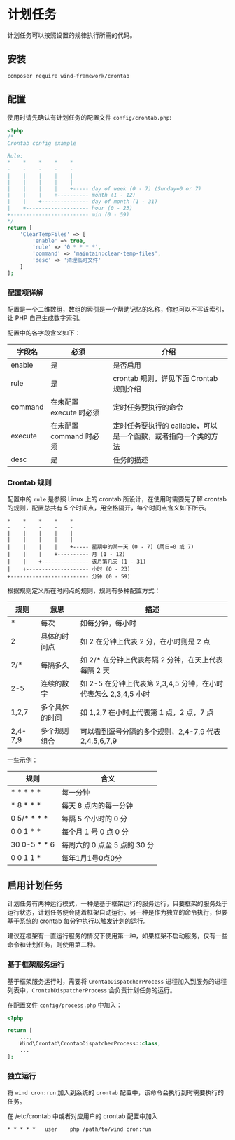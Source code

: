 # 计划任务

计划任务可以按照设置的规律执行所需的代码。

## 安装

```
composer require wind-framework/crontab
```

## 配置

使用时请先确认有计划任务的配置文件 `config/crontab.php`:

```php
<?php
/*
Crontab config example

Rule:
*    *    *    *    *
-    -    -    -    -
|    |    |    |    |
|    |    |    |    |
|    |    |    |    +----- day of week (0 - 7) (Sunday=0 or 7)
|    |    |    +---------- month (1 - 12)
|    |    +--------------- day of month (1 - 31)
|    +-------------------- hour (0 - 23)
+------------------------- min (0 - 59)
*/
return [
    'ClearTempFiles' => [
        'enable' => true,
        'rule' => '0 * * * *',
        'command' => 'maintain:clear-temp-files',
        'desc' => '清理临时文件'
    ]
];
```

### 配置项详解

配置是一个二维数组，数组的索引是一个帮助记忆的名称，你也可以不写该索引，让 PHP 自己生成数字索引。

配置中的各字段含义如下：

字段名 | 必须 | 介绍
-- | -- | --
enable | 是 | 是否启用
rule | 是 | crontab 规则，详见下面 Crontab 规则介绍
command | 在未配置 execute 时必须 | 定时任务要执行的命令
execute | 在未配置 command 时必须 | 定时任务要执行的 callable，可以是一个函数，或者指向一个类的方法
desc | 是 | 任务的描述

### Crontab 规则

配置中的 `rule` 是参照 Linux 上的 crontab 所设计，在使用时需要先了解 crontab 的规则，配置总共有 5 个时间点，用空格隔开，每个时间点含义如下所示。

```
*    *    *    *    *
-    -    -    -    -
|    |    |    |    |
|    |    |    |    |
|    |    |    |    +----- 星期中的某一天 (0 - 7) (周日=0 或 7)
|    |    |    +---------- 月 (1 - 12)
|    |    +--------------- 该月第几天 (1 - 31)
|    +-------------------- 小时 (0 - 23)
+------------------------- 分钟 (0 - 59)
```

根据规则定义所在时间点的规则，规则有多种配置方式：

规则 | 意思 | 描述
-- | -- | --
\* | 每次 | 如每分钟，每小时
2 | 具体的时间点 | 如 2 在分钟上代表 2 分，在小时则是 2 点
2/\* | 每隔多久 | 如 2/\* 在分钟上代表每隔 2 分钟，在天上代表每隔 2 天
2-5 | 连续的数字 | 如 2-5 在分钟上代表第 2,3,4,5 分钟，在小时代表怎么 2,3,4,5 小时
1,2,7 | 多个具体的时间 | 如 1,2,7 在小时上代表第 1 点，2 点，7 点
2,4-7,9 | 多个规则组合 | 可以看到逗号分隔的多个规则，2,4-7,9 代表 2,4,5,6,7,9

一些示例：

规则 | 含义
-- | --
\* \* \* \* \* | 每一分钟
\* 8 \* \* \* | 每天 8 点内的每一分钟
0 5/\* \* \* \* | 每隔 5 个小时的 0 分
0 0 1 \* \* | 每个月 1 号 0 点 0 分
30 0-5 \* \* 6 | 每周六的 0 点至 5 点的 30 分
0 0 1 1 * | 每年1月1号0点0分

## 启用计划任务

计划任务有两种运行模式，一种是基于框架运行的服务运行，只要框架的服务处于运行状态，计划任务便会随着框架自动运行。另一种是作为独立的命令执行，但要基于系统的 crontab 每分钟执行以触发计划的运行。

建议在框架有一直运行服务的情况下使用第一种，如果框架不启动服务，仅有一些命令和计划任务，则使用第二种。

### 基于框架服务运行

基于框架服务运行时，需要将 `CrontabDispatcherProcess` 进程加入到服务的进程列表中，`CrontabDispatcherProcess` 会负责计划任务的运行。

在配置文件 `config/process.php` 中加入：

```php
<?php

return [
    ...,
    Wind\Crontab\CrontabDispatcherProcess::class,
    ...
];
```

### 独立运行

将 `wind cron:run` 加入到系统的 `crontab` 配置中，该命令会执行到时需要执行的任务。

在 /etc/crontab 中或者对应用户的 crontab 配置中加入
```
* * * * *	user	php /path/to/wind cron:run
```
